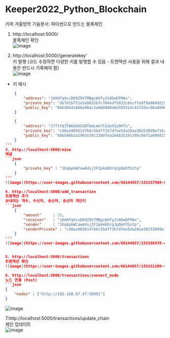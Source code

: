 # Keeper2022_Python_Blockchain
키퍼 겨울방학 기술문서: 파이썬으로 만드는 블록체인

1. http://localhost:5000/  
블록체인 확인  
![image](https://user-images.githubusercontent.com/68144657/155157433-1e9e57dc-5cc3-414b-b34b-1475094dbcb4.png)  

2. http://localhost:5000//generatekey'  
키 발행 (코드 수정하면 다양한 키를 발행할 수 있음 - 트랜잭션 사용을 위해 결과 내용은 반드시 기록해야 함)  
![image](https://user-images.githubusercontent.com/68144657/155156189-f2a482f2-a5d6-47b2-ba8b-c84d94dbcd80.png)  
* 키 예시  
```json
    {  
        "address": "1HXHfqXviDK9Z9V7MBgcWdfy2tADwDFMAx",  
        "private_key": "de7d1b721a1e0632b7cf04edf5032c8ecffa9f9a08492152b926f1a5a7e765d7",  
        "public_key": "04bd8d4168be00ac2e680089a6e59551dc42fd3ec98a09965f877a09dc165a05f9845da1d36c6ddaf04a7f84f77dc3f2b6b8392d7b03eb579e9b5d4101425c4efa"  
    }

    {
        "address": "17ftYQ3TWG8ddGXBTbmLmm7tG3oXSy9HTo",  
        "private_key": "cd0aa9856147b6c5b4ff2b7dfee5da20aa38253099ef1b4a64aced233c9afe29",  
        "public_key": "04b546b2a1903e3912260fea264625191395cbb71a996815fdcbbec58ddcc05db522c1dbbc43ee2cd4f946b1cfccd85c8f85486ede484033fc8a023ec7fd57e6d2"  
    }  
'''
3. http://localhost:5000/mine   
채굴  
```json
    {  
        "private_key" : "1EqApkWCawAdsj2F2pkmEKrqJpQmXfGztp"  
    }  
'''
![image](https://user-images.githubusercontent.com/68144657/155157988-03799764-21fb-4278-bbe7-202be67eafa1.png)    

4. http://localhost:5000/add_transaction  
트랜잭션 추가  
보내려는 개수, 수신자, 송신자, 송신자 개인키  
```json
    {  
        "amount"     : 15,  
        "receiver"   : "1HXHfqXviDK9Z9V7MBgcWdfy2tADwDFMAx",  
        "sender"     : "1EqApkWCawAdsj2F2pkmEKrqJpQmXfGztp",  
        "senderPrivate" : "cd0aa9856147b6c5b4ff2b7dfee5da20aa38253099ef1b4a64aced233c9afe29"  
    }   
'''
![image](https://user-images.githubusercontent.com/68144657/155188478-c4a78704-c91a-42ba-892c-74ded0046792.png)


5. http://localhost:5000/transactions  
트랜잭션 확인  
![image](https://user-images.githubusercontent.com/68144657/155151209-46a173fd-a647-4a2e-b5e7-2ac023df248f.png)  

6. http://localhost:5000/transactions/connect_node  
노드 연결 (Post)
```json
{
    "nodes" : ["http://192.168.87.47:50001"]
}
```
![image](https://user-images.githubusercontent.com/68144657/155158145-3ae94c3e-83ff-4063-ad8a-4fbe77ae9236.png)  

7.http://localhost:5000/transactions/update_chain    
체인 업데이트  
![image](https://user-images.githubusercontent.com/68144657/155158276-0a582da6-d049-4798-9a63-2f9d74d03983.png)  



